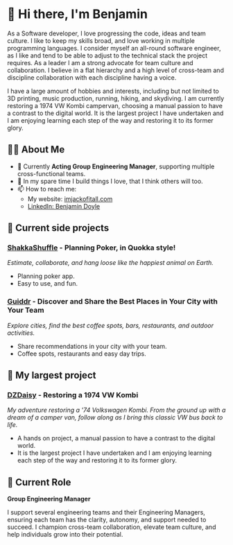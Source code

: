 # 👋 Hi there, I'm Benjamin

As a Software developer, I love progressing the code, ideas and team culture. I like to keep my skills broad, and love working in multiple programming languages. I consider myself an all-round software engineer, as I like and tend to be able to adjust to the technical stack the project requires. As a leader I am a strong advocate for team culture and collaboration. I believe in a flat hierarchy and a high level of cross-team and discipline collaboration with each discipline having a voice.

I have a large amount of hobbies and interests, including but not limited to 3D printing, music production, running, hiking, and skydiving. I am currently restoring a 1974 VW Kombi campervan, choosing a manual passion to have a contrast to the digital world. It is the largest project I have undertaken and I am enjoying learning each step of the way and restoring it to its former glory.

## 👨‍💻 About Me

- 🚀 Currently **Acting Group Engineering Manager**, supporting multiple cross-functional teams.
- 🔧 In my spare time I build things I love, that I think others will too.
- 📫 How to reach me:
  - My website: [imjackofitall.com](https://imjackofitall.com)
  - [LinkedIn: Benjamin Doyle](https://www.linkedin.com/in/benjamin-doyle-aus/)
 
## 📌 Current side projects
### [ShakkaShuffle](https://www.shakkashuffle.com) - Planning Poker, in Quokka style!
_Estimate, collaborate, and hang loose like the happiest animal on Earth._
- Planning poker app.
- Easy to use, and fun.

### [Guiddr](https://www.guiddr.com) - Discover and Share the Best Places in Your City with Your Team
_Explore cities, find the best coffee spots, bars, restaurants, and outdoor activities._
- Share recommendations in your city with your team.
- Coffee spots, restaurants and easy day trips.

## 🌼 My largest project
### [DZDaisy](https://dzdaisy.com) - Restoring a 1974 VW Kombi
_My adventure restoring a '74 Volkswagen Kombi. From the ground up with a dream of a camper van, follow along as I bring this classic VW bus back to life._
- A hands on project, a manual passion to have a contrast to the digital world.
- It is the largest project I have undertaken and I am enjoying learning each step of the way and restoring it to its former glory.

## 🔭 Current Role

**Group Engineering Manager**  

I support several engineering teams and their Engineering Managers, ensuring each team has the clarity, autonomy, and support needed to succeed. I champion cross-team collaboration, elevate team culture, and help individuals grow into their potential.
